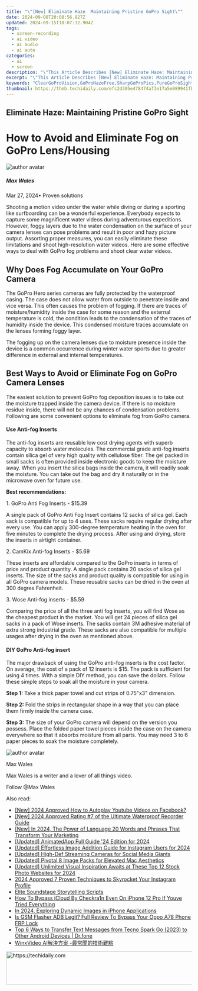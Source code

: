 ```yaml
---
title: "\"[New] Eliminate Haze  Maintaining Pristine GoPro Sight\""
date: 2024-09-08T20:08:56.927Z
updated: 2024-09-15T18:07:32.904Z
tags: 
  - screen-recording
  - ai video
  - ai audio
  - ai auto
categories: 
  - ai
  - screen
description: "\"This Article Describes [New] Eliminate Haze: Maintaining Pristine GoPro Sight\""
excerpt: "\"This Article Describes [New] Eliminate Haze: Maintaining Pristine GoPro Sight\""
keywords: "ClearGoProVision,GoProHazeFree,SharpGoProPics,PureGoProSighting,NoFogGoProPhotos,PristineGoProShots,TransparentGoProView"
thumbnail: https://thmb.techidaily.com/efc2d305e478474af3e17a5e089941fb3280acaab989de35873f384ab0ed53cb.jpg
---
```


## Eliminate Haze: Maintaining Pristine GoPro Sight

# How to Avoid and Eliminate Fog on GoPro Lens/Housing

![author avatar](https://images.wondershare.com/filmora/article-images/max-wales-author.jpg)

##### Max Wales

 Mar 27, 2024• Proven solutions

 Shooting a motion video under the water while diving or during a sporting like surfboarding can be a wonderful experience. Everybody expects to capture some magnificent water videos during adventurous expeditions. However, foggy layers due to the water condensation on the surface of your camera lenses can pose problems and result in poor and hazy picture output. Assorting proper measures, you can easily eliminate these limitations and shoot high-resolution water videos. Here are some effective ways to deal with GoPro fog problems and shoot clear water videos.

## Why Does Fog Accumulate on Your GoPro Camera

 The GoPro Hero series cameras are fully protected by the waterproof casing. The case does not allow water from outside to penetrate inside and vice versa. This often causes the problem of fogging. If there are traces of moisture/humidity inside the case for some reason and the external temperature is cold, the condition leads to the condensation of the traces of humidity inside the device. This condensed moisture traces accumulate on the lenses forming foggy layer.

 The fogging up on the camera lenses due to moisture presence inside the device is a common occurrence during winter water sports due to greater difference in external and internal temperatures.

## Best Ways to Avoid or Eliminate Fog on GoPro Camera Lenses

 The easiest solution to prevent GoPro fog deposition issues is to take out the moisture trapped inside the camera device. If there is no moisture residue inside, there will not be any chances of condensation problems. Following are some convenient options to eliminate fog from GoPro camera.

#### Use Anti-fog Inserts

 The anti-fog inserts are reusable low cost drying agents with superb capacity to absorb water molecules. The commercial grade anti-fog inserts contain silica gel of very high quality with cellulose fiber. The gel packed in small sacks is often provided inside electronic goods to keep the moisture away. When you insert the silica bags inside the camera, it will readily soak the moisture. You can take out the bag and dry it naturally or in the microwave oven for future use.

**Best recommendations:**

 1\. GoPro Anti Fog Inserts - $15.39

 A single pack of GoPro Anti Fog Insert contains 12 sacks of silica gel. Each sack is compatible for up to 4 uses. These sacks require regular drying after every use. You can apply 300-degree temperature heating in the oven for five minutes to complete the drying process. After using and drying, store the inserts in airtight container.

 2\. CamKix Anti-fog Inserts - $5.69

 These inserts are affordable compared to the GoPro inserts in terms of price and product quantity. A single pack contains 20 sacks of silica gel inserts. The size of the sacks and product quality is compatible for using in all GoPro camera models. These reusable sacks can be dried in the oven at 300 degree Fahrenheit.

 3\. Wose Anti-fog inserts - $5.59

 Comparing the price of all the three anti fog inserts, you will find Wose as the cheapest product in the market. You will get 24 pieces of silica gel sacks in a pack of Wose inserts. The sacks contain 3M adhesive material of extra strong industrial grade. These sacks are also compatible for multiple usages after drying in the oven as mentioned above.

#### DIY GoPro Anti-fog insert

 The major drawback of using the GoPro anti-fog inserts is the cost factor. On average, the cost of a pack of 12 inserts is $15\. The pack is sufficient for using 4 times. With a simple DIY method, you can save the dollars. Follow these simple steps to soak all the moisture in your camera.

**Step 1:** Take a thick paper towel and cut strips of 0.75"x3" dimension.

**Step 2:** Fold the strips in rectangular shape in a way that you can place them firmly inside the camera case.

**Step 3:** The size of your GoPro camera will depend on the version you possess. Place the folded paper towel pieces inside the case on the camera everywhere so that it absorbs moisture from all parts. You may need 3 to 6 paper pieces to soak the moisture completely.

![author avatar](https://images.wondershare.com/filmora/article-images/max-wales-author.jpg)

Max Wales

Max Wales is a writer and a lover of all things video.

Follow @Max Wales


<ins class="adsbygoogle"
     style="display:block"
     data-ad-format="autorelaxed"
     data-ad-client="ca-pub-7571918770474297"
     data-ad-slot="1223367746"></ins>



<ins class="adsbygoogle"
     style="display:block"
     data-ad-client="ca-pub-7571918770474297"
     data-ad-slot="8358498916"
     data-ad-format="auto"
     data-full-width-responsive="true"></ins>


<span class="atpl-alsoreadstyle">Also read:</span>
<div><ul>
<li><a href="https://facebook-video-content.techidaily.com/new-2024-approved-how-to-autoplay-youtube-videos-on-facebook/"><u>[New] 2024 Approved How to Autoplay Youtube Videos on Facebook?</u></a></li>
<li><a href="https://article-helps.techidaily.com/new-2024-approved-rating-7-of-the-ultimate-waterproof-recorder-guide/"><u>[New] 2024 Approved Rating #7 of the Ultimate Waterproof Recorder Guide</u></a></li>
<li><a href="https://article-helps.techidaily.com/new-in-2024-the-power-of-language-20-words-and-phrases-that-transform-your-marketing/"><u>[New] In 2024, The Power of Language 20 Words and Phrases That Transform Your Marketing</u></a></li>
<li><a href="https://article-helps.techidaily.com/updated-animatedapp-full-guide-24-edition-for-2024/"><u>[Updated] AnimatedApp Full Guide '24 Edition for 2024</u></a></li>
<li><a href="https://article-helps.techidaily.com/updated-effortless-image-addition-guide-for-instagram-users-for-2024/"><u>[Updated] Effortless Image Addition Guide for Instagram Users for 2024</u></a></li>
<li><a href="https://some-knowledge.techidaily.com/updated-high-def-streaming-cameras-for-social-media-giants/"><u>[Updated] High-Def Streaming Cameras for Social Media Giants</u></a></li>
<li><a href="https://article-helps.techidaily.com/updated-pivotal-8-image-packs-for-elevated-mac-aesthetics/"><u>[Updated] Pivotal 8 Image Packs for Elevated Mac Aesthetics</u></a></li>
<li><a href="https://article-helps.techidaily.com/updated-unlimited-visual-inspiration-awaits-at-these-top-12-stock-photo-websites-for-2024/"><u>[Updated] Unlimited Visual Inspiration Awaits at These Top 12 Stock Photo Websites for 2024</u></a></li>
<li><a href="https://fox-blue.techidaily.com/2024-approved-7-proven-techniques-to-skyrocket-your-instagram-profile/"><u>2024 Approved 7 Proven Techniques to Skyrocket Your Instagram Profile</u></a></li>
<li><a href="https://fox-http.techidaily.com/elite-soundstage-storytelling-scripts/"><u>Elite Soundstage Storytelling Scripts</u></a></li>
<li><a href="https://activate-lock.techidaily.com/how-to-bypass-icloud-by-checkra1n-even-on-iphone-12-pro-if-youve-tried-everything-by-drfone-ios/"><u>How To Bypass iCloud By Checkra1n Even On iPhone 12 Pro If Youve Tried Everything</u></a></li>
<li><a href="https://article-helps.techidaily.com/in-2024-exploring-dynamic-images-in-iphone-applications/"><u>In 2024, Exploring Dynamic Images in iPhone Applications</u></a></li>
<li><a href="https://android-frp.techidaily.com/is-gsm-flasher-adb-legit-full-review-to-bypass-your-oppo-a78-phone-frp-lock-by-drfone-android/"><u>Is GSM Flasher ADB Legit? Full Review To Bypass Your Oppo A78 Phone FRP Lock</u></a></li>
<li><a href="https://android-transfer.techidaily.com/top-6-ways-to-transfer-text-messages-from-tecno-spark-go-2023-to-other-android-devices-drfone-by-drfone-transfer-from-android-transfer-from-android/"><u>Top 6 Ways to Transfer Text Messages from Tecno Spark Go (2023) to Other Android Devices | Dr.fone</u></a></li>
<li><a href="https://tech-revival.techidaily.com/1725285445417-winxvideo-ai/"><u>WinxVideo AI解決方案 -最常聞的技術難點</u></a></li>
</ul></div>

<!-- affiliate ads begin -->
<a href="https://aligracehair.sjv.io/c/5597632/2135375/19272" target="_top" id="2135375">
  <img src="//a.impactradius-go.com/display-ad/19272-2135375" border="0" alt="https://techidaily.com" width="728" height="90"/>
</a>
<img height="0" width="0" src="https://aligracehair.sjv.io/i/5597632/2135375/19272" style="position:absolute;visibility:hidden;" border="0" />
<!-- affiliate ads end -->

